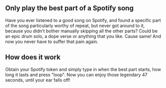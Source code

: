 ## Only play the best part of a Spotify song

Have you ever listened to a good song on Spotify, and found a specific part of the song particularly worthy of repeat, but never got around to it, because you didn't bother manually skipping all the other parts? Could be an epic drum solo, a dope verse or anything that you like. Cause same! And now you never have to suffer that pain again. 

## How does it work

Obtain your Spotify token and simply type in when the best part starts, how long it lasts and press "loop". Now you can enjoy those legendary 47 seconds, until your ear falls off!
